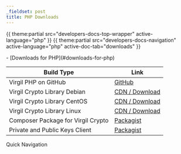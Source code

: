 ```yaml
---
_fieldset: post
title: PHP Downloads
---
```

<div class="content">

{{ theme:partial src="developers-docs-top-wrapper" active-language="php" }} 
{{ theme:partial src="developers-docs-navigation" active-language="php" active-doc-tab="downloads" }}

<section class="docs-content-wrapper">
<div class="container">
<div class="row">
<div class="col-md-48 col-lg-34 docs-content" data-ui="affix-docs-trigger">

<div markdown="1">
- [Downloads for PHP](#downloads-for-php)

| Build Type                        | Link                                                                             |
| --------------------------------- |----------------------------------------------------------------------------------|
| Virgil PHP on GitHub | [GitHub](https://github.com/VirgilSecurity/virgil-sdk-php) |
| Virgil Crypto Library Debian | [CDN / Download](https://cdn.virgilsecurity.com/packages/crypto-lib-linux-php56_1.1.0-1_amd64.deb) |
| Virgil Crypto Library CentOS | [CDN / Download](https://cdn.virgilsecurity.com/packages/crypto_lib_linux_php56-1.1.0-1.x86_64.rpm) |
| Virgil Crypto Library Linux | [CDN / Download](https://cdn.virgilsecurity.com/packages/crypto_lib_linux_php56_1.1.0.zip) |
| Composer Package for Virgil Crypto | [Packagist](https://packagist.org/packages/virgil/crypto) |
| Private and Public Keys Client | [Packagist](https://packagist.org/packages/virgil/keys-sdk) |

</div>
</div>

<div class="col-md-12 col-md-offset-2 hidden-md hidden-xs hidden-sm">
<div class="docs-menu" data-ui="affix-docs">
<div class="title">Quick Navigation</div>

<div class="menu-items-wrapper" data-ui="menu-items-wrapper"></div>
</div>
</div>
</div>
</div>
</section>
</div>
